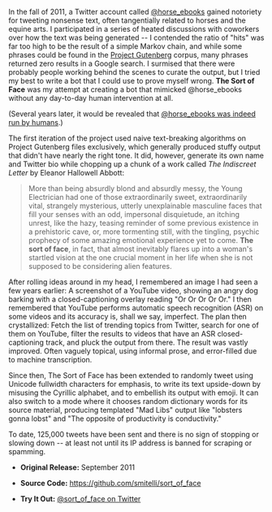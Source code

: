 In the fall of 2011, a Twitter account called [@horse_ebooks](https://twitter.com/horse_ebooks) gained notoriety for tweeting nonsense text, often tangentially related to horses and the equine arts. I participated in a series of heated discussions with coworkers over how the text was being generated -- I contended the ratio of "hits" was far too high to be the result of a simple Markov chain, and while some phrases could be found in the [Project Gutenberg](https://www.gutenberg.org/) corpus, many phrases returned zero results in a Google search. I surmised that there were probably people working behind the scenes to curate the output, but I tried my best to write a bot that I could use to prove myself wrong. **The Sort of Face** was my attempt at creating a bot that mimicked @horse_ebooks without any day-to-day human intervention at all.

(Several years later, it would be revealed that [@horse_ebooks was indeed run by humans](https://www.newyorker.com/tech/annals-of-technology/horse-ebooks-is-human-after-all).)

The first iteration of the project used naive text-breaking algorithms on Project Gutenberg files exclusively, which generally produced stuffy output that didn't have nearly the right tone. It did, however, generate its own name and Twitter bio while chopping up a chunk of a work called _The Indiscreet Letter_ by Eleanor Hallowell Abbott:

> More than being absurdly blond and absurdly messy, the Young Electrician had one of those extraordinarily sweet, extraordinarily vital, strangely mysterious, utterly unexplainable masculine faces that fill your senses with an odd, impersonal disquietude, an itching unrest, like the hazy, teasing reminder of some previous existence in a prehistoric cave, or, more tormenting still, with the tingling, psychic prophecy of some amazing emotional experience yet to come. **The sort of face**, in fact, that almost inevitably flares up into a woman's startled vision at the one crucial moment in her life when she is not supposed to be considering alien features.

After rolling ideas around in my head, I remembered an image I had seen a few years earlier: A screenshot of a YouTube video, showing an angry dog barking with a closed-captioning overlay reading "Or Or Or Or Or." I then remembered that YouTube performs automatic speech recognition (ASR) on some videos and its accuracy is, shall we say, imperfect. The plan then crystallized: Fetch the list of trending topics from Twitter, search for one of them on YouTube, filter the results to videos that have an ASR closed-captioning track, and pluck the output from there. The result was vastly improved. Often vaguely topical, using informal prose, and error-filled due to machine transcription.

Since then, The Sort of Face has been extended to randomly tweet using Unicode fullwidth characters for emphasis, to write its text upside-down by misusing the Cyrillic alphabet, and to embellish its output with emoji. It can also switch to a mode where it chooses random dictionary words for its source material, producing templated "Mad Libs" output like "lobsters gonna lobst" and "The opposite of productivity is conductivity."

To date, 125,000 tweets have been sent and there is no sign of stopping or slowing down -- at least not until its IP address is banned for scraping or spamming.

* **Original Release:** September 2011

* **Source Code:** <https://github.com/smitelli/sort_of_face>

* **Try It Out:** [@sort\_of\_face on Twitter](https://twitter.com/sort_of_face)
